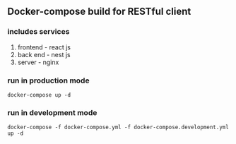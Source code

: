 ## Docker-compose build for RESTful client

### includes services
1. frontend - react js
2. back end - nest js
3. server - nginx


### run in production mode 
`docker-compose up -d`
### run in development mode
`docker-compose -f docker-compose.yml -f docker-compose.development.yml up -d`